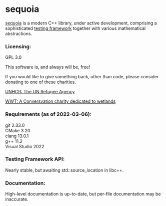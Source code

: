 # sequoia

[sequoia](https://ojrosten.github.io/sequoia/html/index.html) is a modern C++ library,
under active development, comprising a sophisticated
[testing framework](https://ojrosten.github.io/sequoia/html/dc/d92/testframeworkpage.html)
together with various mathematical abstractions.

### Licensing:

GPL 3.0

This software is, and always will be, free!

If you would like to give something back, other than code, please consider donating to one
of these charities.

[UNHCR: The UN Refugee Agency](https://www.unhcr.org)

[WWT: A Conversvation charity dedicated to wetlands](https://www.wwt.org.uk/)

### Requirements (as of 2022-03-06):

git 2.33.0  
CMake 3.20  
clang 13.0.1  
g++ 11.2  
Visual Studio 2022  

### Testing Framework API:

Nearly stable, but awaiting std::source_location in libc++.

### Documentation:

High-level documentation is up-to-date, but per-file documentation may be inaccurate.

